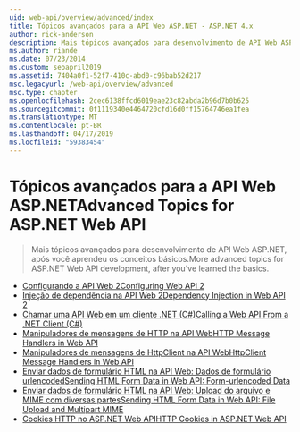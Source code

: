 ```yaml
---
uid: web-api/overview/advanced/index
title: Tópicos avançados para a API Web ASP.NET - ASP.NET 4.x
author: rick-anderson
description: Mais tópicos avançados para desenvolvimento de API Web ASP.NET no ASP.NET 4. x, depois que você aprendeu os conceitos básicos.
ms.author: riande
ms.date: 07/23/2014
ms.custom: seoapril2019
ms.assetid: 7404a0f1-52f7-410c-abd0-c96bab52d217
msc.legacyurl: /web-api/overview/advanced
msc.type: chapter
ms.openlocfilehash: 2cec6138ffcd6019eae23c82abda2b96d7b0b625
ms.sourcegitcommit: 0f1119340e4464720cfd16d0ff15764746ea1fea
ms.translationtype: MT
ms.contentlocale: pt-BR
ms.lasthandoff: 04/17/2019
ms.locfileid: "59383454"
---
```

# <a name="advanced-topics-for-aspnet-web-api"></a><span data-ttu-id="93d7a-103">Tópicos avançados para a API Web ASP.NET</span><span class="sxs-lookup"><span data-stu-id="93d7a-103">Advanced Topics for ASP.NET Web API</span></span>

> <span data-ttu-id="93d7a-104">Mais tópicos avançados para desenvolvimento de API Web ASP.NET, após você aprendeu os conceitos básicos.</span><span class="sxs-lookup"><span data-stu-id="93d7a-104">More advanced topics for ASP.NET Web API development, after you've learned the basics.</span></span>


- [<span data-ttu-id="93d7a-105">Configurando a API Web 2</span><span class="sxs-lookup"><span data-stu-id="93d7a-105">Configuring Web API 2</span></span>](configuring-aspnet-web-api.md)
- [<span data-ttu-id="93d7a-106">Injeção de dependência na API Web 2</span><span class="sxs-lookup"><span data-stu-id="93d7a-106">Dependency Injection in Web API 2</span></span>](dependency-injection.md)
- [<span data-ttu-id="93d7a-107">Chamar uma API Web em um cliente .NET (C#)</span><span class="sxs-lookup"><span data-stu-id="93d7a-107">Calling a Web API From a .NET Client (C#)</span></span>](calling-a-web-api-from-a-net-client.md)
- [<span data-ttu-id="93d7a-108">Manipuladores de mensagens de HTTP na API Web</span><span class="sxs-lookup"><span data-stu-id="93d7a-108">HTTP Message Handlers in Web API</span></span>](http-message-handlers.md)
- [<span data-ttu-id="93d7a-109">Manipuladores de mensagens de HttpClient na API Web</span><span class="sxs-lookup"><span data-stu-id="93d7a-109">HttpClient Message Handlers in Web API</span></span>](httpclient-message-handlers.md)
- [<span data-ttu-id="93d7a-110">Enviar dados de formulário HTML na API Web: Dados de formulário urlencoded</span><span class="sxs-lookup"><span data-stu-id="93d7a-110">Sending HTML Form Data in Web API: Form-urlencoded Data</span></span>](sending-html-form-data-part-1.md)
- [<span data-ttu-id="93d7a-111">Enviar dados de formulário HTML na API Web: Upload do arquivo e MIME com diversas partes</span><span class="sxs-lookup"><span data-stu-id="93d7a-111">Sending HTML Form Data in Web API: File Upload and Multipart MIME</span></span>](sending-html-form-data-part-2.md)
- [<span data-ttu-id="93d7a-112">Cookies HTTP no ASP.NET Web API</span><span class="sxs-lookup"><span data-stu-id="93d7a-112">HTTP Cookies in ASP.NET Web API</span></span>](http-cookies.md)
